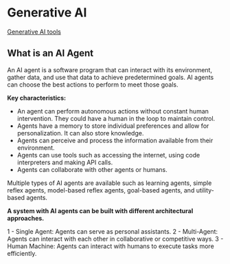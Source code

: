 # Generative AI
[Generative AI tools](https://github.com/piyalidas10/Gen-AI/tree/96e8d0506b93137a76926d95a0741b5efffb499b/pdf)

## What is an AI Agent
An AI agent is a software program that can interact with its environment, gather data, and use that data to achieve predetermined goals. AI agents can choose the best actions to perform to meet those goals.

**Key characteristics:**

- An agent can perform autonomous actions without constant human intervention. They could have a human in the loop to maintain control.
- Agents have a memory to store individual preferences and allow for personalization. It can also store knowledge.
- Agents can perceive and process the information available from their environment.
- Agents can use tools such as accessing the internet, using code interpreters and making API calls.
- Agents can collaborate with other agents or humans.

Multiple types of AI agents are available such as learning agents, simple reflex agents, model-based reflex agents, goal-based agents, and utility-based agents.

**A system with AI agents can be built with different architectural approaches.** 

1 - Single Agent: Agents can serve as personal assistants.
2 - Multi-Agent: Agents can interact with each other in collaborative or competitive ways.
3 - Human Machine: Agents can interact with humans to execute tasks more efficiently.

